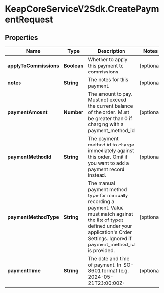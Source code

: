 # KeapCoreServiceV2Sdk.CreatePaymentRequest

## Properties

Name | Type | Description | Notes
------------ | ------------- | ------------- | -------------
**applyToCommissions** | **Boolean** | Whether to apply this payment to commissions. | [optional] 
**notes** | **String** | The notes for this payment. | [optional] 
**paymentAmount** | **Number** | The amount to pay. Must not exceed the current balance of the order. Must be greater than 0 if charging with a payment_method_id | [optional] 
**paymentMethodId** | **String** | The payment method id to charge immediately against this order. Omit if you want to add a payment record instead. | [optional] 
**paymentMethodType** | **String** | The manual payment method type for manually recording a payment. Value must match against the list of types defined under your application&#39;s Order Settings. Ignored if payment_method_id is provided. | [optional] 
**paymentTime** | **String** | The date and time of payment. In ISO-8601 format (e.g. 2024-05-21T23:00:00Z) | [optional] 


